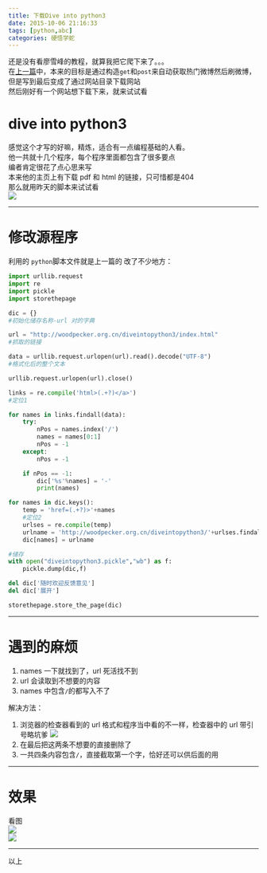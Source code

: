 ```yaml
---
title: 下载Dive into python3
date: 2015-10-06 21:16:33
tags: [python,abc]
categories: 硬悟学蛇
---
```

还是没有看廖雪峰的教程，就算我把它爬下来了。。。  
在[上一篇](/2015/10/04/开始python3抓取数据/)中，本来的目标是通过构造`get`和`post`来自动获取热门微博然后刷微博，但是写到最后变成了通过网站目录下载网站  
然后刚好有一个网站想下载下来，就来试试看
<!--more-->  
# dive into python3  
感觉这个才写的好嘛，精炼，适合有一点编程基础的人看。  
他一共就十几个程序，每个程序里面都包含了很多要点  
编者肯定很花了点心思来写  
本来他的主页上有下载 pdf 和 html 的链接，只可惜都是404  
那么就用昨天的脚本来试试看  
![](//ww4.sinaimg.cn/large/a243ad6cjw1ewsmq37cnzj20h80jwq62.jpg)
***  
# 修改源程序
利用的 `python`脚本文件就是上一篇的
改了不少地方：  
```python
import urllib.request
import re
import pickle
import storethepage

dic = {}
#初始化储存名称-url 对的字典

url = "http://woodpecker.org.cn/diveintopython3/index.html"
#抓取的链接

data = urllib.request.urlopen(url).read().decode("UTF-8")
#格式化后的整个文本

urllib.request.urlopen(url).close()

links = re.compile('html>(.+?)</a>')
#定位1

for names in links.findall(data):
    try:
        nPos = names.index('/')
        names = names[0:1]
        nPos = -1
    except:
        nPos = -1

    if nPos == -1:
        dic['%s'%names] = '-'
        print(names)

for names in dic.keys():
    temp = 'href=(.+?)>'+names
    #定位2
    urlses = re.compile(temp)
    urlname = 'http://woodpecker.org.cn/diveintopython3/'+urlses.findall(data)[0]
    dic[names] = urlname

#储存
with open("diveintopython3.pickle","wb") as f:
    pickle.dump(dic,f)

del dic['随时欢迎反馈意见']
del dic['展开']

storethepage.store_the_page(dic)
```
***
# 遇到的麻烦 
1. names 一下就找到了，url 死活找不到
2. url 会读取到不想要的内容
3. names 中包含`/`的都写入不了
  
解决方法：  
1. 浏览器的检查器看到的 url 格式和程序当中看的不一样，检查器中的 url 带引号略坑爹  ![](//ww2.sinaimg.cn/large/a243ad6cjw1ewsmq10s47j20uw0l60ym.jpg)
2. 在最后把这两条不想要的直接删除了
3. 一共四条内容包含`/`，直接截取第一个字，恰好还可以供后面的用
  
***
# 效果
看图  
![](//ww1.sinaimg.cn/large/a243ad6cjw1ewskgw65knj209u0ahtay.jpg)  
![](//ww1.sinaimg.cn/large/a243ad6cjw1ewskgyhjf9j207p0bpgn4.jpg)

***
以上
